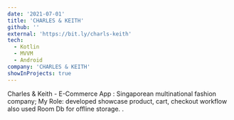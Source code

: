 ```yaml
---
date: '2021-07-01'
title: 'CHARLES & KEITH'
github: ''
external: 'https://bit.ly/charls-keith'
tech:
  - Kotlin
  - MVVM
  - Android
company: 'CHARLES & KEITH'
showInProjects: true
---
```


Charles & Keith - E-Commerce App : Singaporean multinational fashion company; My Role: developed showcase product, cart, checkout workflow also used Room Db for offline storage.
.
